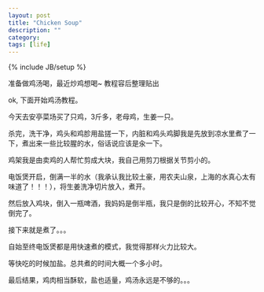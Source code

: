 ```yaml
---
layout: post
title: "Chicken Soup"
description: ""
category: 
tags: [life]
---
```

{% include JB/setup %}

准备做鸡汤喝，最近炒鸡想喝~ 教程容后整理贴出

ok, 下面开始鸡汤教程。

今天去安亭菜场买了只鸡，3斤多，老母鸡，生姜一只。

杀完，洗干净，鸡头和鸡胗用盐搓一下，内脏和鸡头鸡脚我是先放到凉水里煮了一下，煮出来一些比较腥的水，俗话说应该是汆一下。

鸡架我是由卖鸡的人帮忙剪成大块，我自己用剪刀根据关节剪小的。

电饭煲开启，倒满一半的水（我承认我比较土豪，用农夫山泉，上海的水真心太有味道了！！！），将生姜洗净切片放入，煮开。

然后放入鸡块，倒入一瓶啤酒，我妈妈是倒半瓶，我只是倒的比较开心，不知不觉倒完了。

接下来就是煮了。。。

自始至终电饭煲都是用快速煮的模式，我觉得那样火力比较大。

等快吃的时候加盐。总共煮的时间大概一个多小时。

最后结果，鸡肉相当酥软，盐也适量，鸡汤永远是不够的。。。